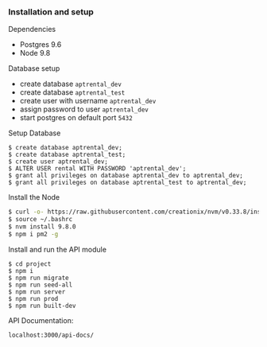 
### Installation and setup

Dependencies
  - Postgres 9.6
  - Node 9.8

Database setup
  - create database ```aptrental_dev```
  - create database ```aptrental_test```
  - create user with username ```aptrental_dev```
  - assign password to user ```aptrental_dev```
  - start postgres on default port ```5432```


Setup Database

```$xslt
$ create database aptrental_dev;
$ create database aptrental_test;
$ create user aptrental_dev;
$ ALTER USER rental WITH PASSWORD 'aptrental_dev';
$ grant all privileges on database aptrental_dev to aptrental_dev;
$ grant all privileges on database aptrental_test to aptrental_dev;

```
Install the Node
```sh
$ curl -o- https://raw.githubusercontent.com/creationix/nvm/v0.33.8/install.sh | bash
$ source ~/.bashrc
$ nvm install 9.8.0
$ npm i pm2 -g
```

Install and run the API module
```
$ cd project
$ npm i
$ npm run migrate
$ npm run seed-all
$ npm run server
$ npm run prod
$ npm run built-dev
```


API Documentation:
```
localhost:3000/api-docs/
```


